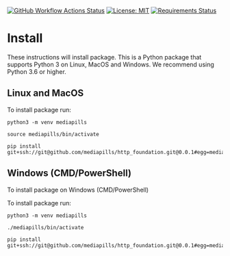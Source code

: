 [![GitHub Workflow Actions Status](https://github.com/mediapills/http-foundation/workflows/CI%20Build/badge.svg?branch=0.0.1)](https://github.com/mediapills/http-foundation/actions)
[![License: MIT](https://img.shields.io/badge/License-MIT-yellow.svg)](https://github.com/mediapills/http-foundation/blob/0.0.1/LICENSE.md)
[![Requirements Status](https://requires.io/github/mediapills/http-foundation/requirements.svg?branch=0.0.1)](https://requires.io/github/mediapills/http-foundation/requirements/?branch=0.0.1)


# Install

These instructions will install package. This is a Python package that supports Python 3 on Linux, MacOS and Windows. We recommend using Python 3.6 or higher.

## Linux and MacOS

To install package run:

```
python3 -m venv mediapills

source mediapills/bin/activate

pip install git+ssh://git@github.com/mediapills/http_foundation.git@0.0.1#egg=mediapills.http_foundation
```

## Windows (CMD/PowerShell)

To install package on Windows (CMD/PowerShell)

To install package run:

```
python3 -m venv mediapills

./mediapills/bin/activate

pip install git+ssh://git@github.com/mediapills/http_foundation.git@0.0.1#egg=mediapills.http_foundation
```
